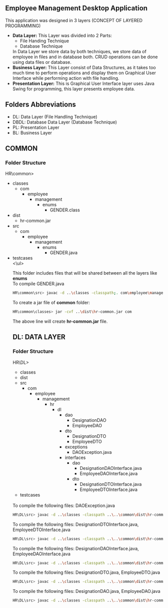 ## Employee Management Desktop Application

This application was designed in 3 layers (CONCEPT OF LAYERED PROGRAMMING) <br>
<ul>
  <li>
<b>Data Layer:</b> This Layer was divided into 2 Parts:
    <ul>
   <li>File Handing Technique </li> 
    <li>Database Technique </li>
    </ul>
    In Data Layer we store data by both techniques, we store data of employee in files and in database both. CRUD operations can be done using data files or database.
</li>
<li>
<b>Business Layer:</b> This Layer consist of Data Structures, as it takes too much time to perform operations and display them on Graphical User Interface while performing action with file handling.</li>
<li>
<b>Presentation Layer:</b> This is Graphical User Interface layer uses Java Swing for programming, this layer presents employee data.</li>
</ul>

## Folders Abbreviations
<ul>
  <li>DL: Data Layer (File Handling Technique)</li>
  <li>DBDL: Database Data Layer (Database Technique)</li>
  <li>PL: Presentation Layer</li>
  <li>BL: Business Layer </li>
</ul>

## COMMON
### Folder Structure
HR\common>
<ul>
  <li>classes
  <ul>
    <li>com
      <ul>
        <li>employee
          <ul>
            <li>management
              <ul>
                <li>enums
                  <ul>
                    <li>GENDER.class</li>
                  </ul>
                </li>
              </ul>
            </li>
          </ul>
        </li>
      </ul>
    </li>
  </ul></li>
  <li>dist
    <ul>
      <li>hr-common.jar</li>
    </ul>
  </li>
  <li>src
  <ul>
    <li>com
      <ul>
        <li>employee
          <ul>
            <li>management
              <ul>
                <li>enums
                  <ul>
                    <li>GENDER.java</li>
                  </ul>
                </li>
              </ul>
            </li>
          </ul>
        </li>
      </ul>
    </li>
  </ul>
  </li>
  <li>testcases</li>
  <\ul>
    
This folder includes files that will be shared between all the layers like **enums** <br>
To compile GENDER.java <br>
```bash
HR\common\src> javac -d ..\classes -classpath;. com\employee\management\enums\*.java
```
To create a jar file of **common** folder: <br>
```bash
HR\common\classes> jar -cvf ..\dist\hr-common.jar com
```
The above line will create **hr-common.jar** file.


## DL: DATA LAYER
### Folder Structure
HR\DL>
<ul>
  <li>classes</li>
  <li>dist</li>
  <li>
    src
    <ul>
      <li>com
        <ul>
          <li>employee
            <ul>
              <li>management
                <ul>
                  <li>hr
                    <ul>
                      <li>dl
                        <ul>
                          <li>dao
                            <ul>
            <li>DesignationDAO</li>
            <li>EmployeeDAO</li>
          </ul>
    </li>
        <li>dto
          <ul>
            <li>DesignationDTO</li>
            <li>EmployeeDTO</li>
          </ul>
        </li>
        <li>exceptions
          <ul><li>DAOException.java</li></ul>
        </li>
        <li>interfaces
          <ul>
            <li>dao
              <ul>
                <li>DesignationDAOInterface.java</li>
                <li>EmployeeDAOInterface.java</li>              
              </ul>
            </li>
            <li>dto
              <ul>
                <li>DesignationDTOInterface.java</li>
                <li>EmployeeDTOInterface.java</li>              
              </ul>
            </li>
          </ul>
        </li>
        
  </ul>
    </li>
  </ul>
    </li>
  </ul>
    </li>
  </ul>
    </li>
  </ul>
    </li>
  </ul>
  </li>
  <li>testcases</li>
</ul>
<br>
To compile the following files: DAOException.java <br>

```bash
HR\DL\src> javac -d ..\classes -classpath ..\..\common\dist\hr-common.jar;. com\employee\management\hr\dl\exceptions\*.java
```

To compile the following files: DesignationDTOInterface.java, EmployeeDTOInterface.java <br>
```bash
HR\DL\src> javac -d ..\classes -classpath ..\..\common\dist\hr-common.jar;. com\employee\management\hr\dl\interfaces\dto\*.java
```
To compile the following files: DesignationDAOInterface.java, EmployeeDAOInterface.java <br>
```bash
HR\DL\src> javac -d ..\classes -classpath ..\..\common\dist\hr-common.jar;. com\employee\management\hr\dl\interfaces\dto\*.java
```
To compile the following files: DesignationDTO.java, EmployeeDTO.java <br>
```bash
HR\DL\src> javac -d ..\classes -classpath ..\..\common\dist\hr-common.jar;. com\employee\management\hr\dl\dto\*.java
```
To compile the following files: DesignationDAO.java, EmployeeDAO.java <br>
```bash
HR\DL\src> javac -d ..\classes -classpath ..\..\common\dist\hr-common.jar;. com\employee\management\hr\dl\dao\*.java
```


